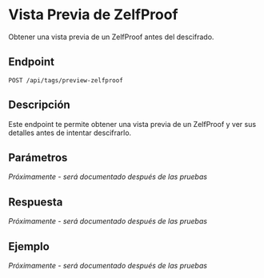 # Vista Previa de ZelfProof

Obtener una vista previa de un ZelfProof antes del descifrado.

## Endpoint

```
POST /api/tags/preview-zelfproof
```

## Descripción

Este endpoint te permite obtener una vista previa de un ZelfProof y ver sus detalles antes de intentar descifrarlo.

## Parámetros

*Próximamente - será documentado después de las pruebas*

## Respuesta

*Próximamente - será documentado después de las pruebas*

## Ejemplo

*Próximamente - será documentado después de las pruebas*
